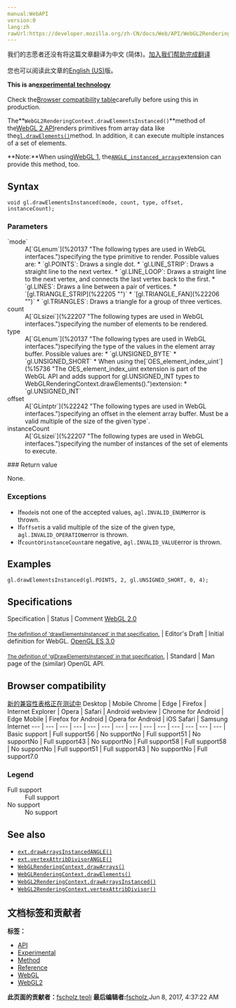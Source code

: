 ```yaml
---
manual:WebAPI
version:0
lang:zh
rawUrl:https://developer.mozilla.org/zh-CN/docs/Web/API/WebGL2RenderingContext/drawElementsInstanced
---
```




<bdi>我们的志愿者还没有将这篇文章翻译为<bdi>中文 (简体)</bdi>。[加入我们帮助完成翻译](%22306 "")<br></br>您也可以阅读此文章的[English (US)](%22208 "")版。</bdi>






**This is an[experimental technology](%3404 "")**<br></br>Check the[Browser compatibility table](%22307 "")carefully before using this in production.





The**`WebGL2RenderingContext.drawElementsInstanced()`**method of the[WebGL 2 API](%9901 "")renders primitives from array data like the[`gl.drawElements()`](%14054 "The WebGLRenderingContext.drawElements() method of the WebGL API renders primitives from array data.")method. In addition, it can execute multiple instances of a set of elements.



**Note:**When using[WebGL 1](%9905 "This example demonstrates how to detect a WebGL rendering context and reports the result to the user."), the[`ANGLE_instanced_arrays`](%14050 "The ANGLE_instanced_arrays extension is part of the WebGL API and allows to draw the same object, or groups of similar objects multiple times, if they share the same vertex data, primitive count and type.")extension can provide this method, too.



## Syntax<a name="Syntax"></a>

```
void gl.drawElementsInstanced(mode, count, type, offset, instanceCount);

```

### Parameters<a name="Parameters"></a>
<dl><dt id=''>`mode`</dt><dd>A[`GLenum`](%20137 "The following types are used in WebGL interfaces.")specifying the type primitive to render. Possible values are:
* `gl.POINTS`: Draws a single dot.
* `gl.LINE_STRIP`: Draws a straight line to the next vertex.
* `gl.LINE_LOOP`: Draws a straight line to the next vertex, and connects the last vertex back to the first.
* `gl.LINES`: Draws a line between a pair of vertices.
* `[gl.TRIANGLE_STRIP](%22205 "")`
* `[gl.TRIANGLE_FAN](%22206 "")`
* `gl.TRIANGLES`: Draws a triangle for a group of three vertices.
</dd><dt id=''>count</dt><dd>A[`GLsizei`](%22207 "The following types are used in WebGL interfaces.")specifying the number of elements to be rendered.</dd><dt id=''>type</dt><dd>A[`GLenum`](%20137 "The following types are used in WebGL interfaces.")specifying the type of the values in the element array buffer. Possible values are:
* `gl.UNSIGNED_BYTE`
* `gl.UNSIGNED_SHORT`
* When using the[`OES_element_index_uint`](%15736 "The OES_element_index_uint extension is part of the WebGL API and adds support for gl.UNSIGNED_INT types to WebGLRenderingContext.drawElements().")extension:
	* `gl.UNSIGNED_INT`
</dd><dt id=''>offset</dt><dd>A[`GLintptr`](%22242 "The following types are used in WebGL interfaces.")specifying an offset in the element array buffer. Must be a valid multiple of the size of the given`type`.</dd><dt id=''>instanceCount</dt><dd>A[`GLsizei`](%22207 "The following types are used in WebGL interfaces.")specifying the number of instances of the set of elements to execute.</dd></dl>
### Return value<a name="Return_value"></a>


None.


### Exceptions<a name="Exceptions"></a>

* If`mode`is not one of the accepted values, a`gl.INVALID_ENUM`error is thrown.
* If`offset`is a valid multiple of the size of the given type, a`gl.INVALID_OPERATION`error is thrown.
* If`count`or`instanceCount`are negative, a`gl.INVALID_VALUE`error is thrown.

## Examples<a name="Examples"></a>

```
gl.drawElementsInstanced(gl.POINTS, 2, gl.UNSIGNED_SHORT, 0, 4);
```

## Specifications<a name="Specifications"></a>
Specification | Status | Comment 
[WebGL 2.0<br></br><small>The definition of &#39;drawElementsInstanced&#39; in that specification.</small>](%22298 "") | Editor&#39;s Draft | Initial definition for WebGL. 
[OpenGL ES 3.0<br></br><small>The definition of &#39;glDrawElementsInstanced&#39; in that specification.</small>](%22308 "") | Standard | Man page of the (similar) OpenGL API. 


## Browser compatibility<a name="Browser_compatibility"></a>
[新的兼容性表格正在测试中<i></i>](%3360 "")
<abbr>Desktop<i></i></abbr> | <abbr>Mobile<i></i></abbr> 
<abbr>Chrome<i></i></abbr> | <abbr>Edge<i></i></abbr> | <abbr>Firefox<i></i></abbr> | <abbr>Internet Explorer<i></i></abbr> | <abbr>Opera<i></i></abbr> | <abbr>Safari<i></i></abbr> | <abbr>Android webview<i></i></abbr> | <abbr>Chrome for Android<i></i></abbr> | <abbr>Edge Mobile<i></i></abbr> | <abbr>Firefox for Android<i></i></abbr> | <abbr>Opera for Android<i></i></abbr> | <abbr>iOS Safari<i></i></abbr> | <abbr>Samsung Internet<i></i></abbr> 
 ---  |  ---  |  ---  |  ---  |  ---  |  ---  |  ---  |  ---  |  ---  |  ---  |  ---  |  ---  |  ---  |  ---  | 
Basic support | <abbr>Full support</abbr>56 | <abbr>No support</abbr>No | <abbr>Full support</abbr>51 | <abbr>No support</abbr>No | <abbr>Full support</abbr>43 | <abbr>No support</abbr>No | <abbr>Full support</abbr>58 | <abbr>Full support</abbr>58 | <abbr>No support</abbr>No | <abbr>Full support</abbr>51 | <abbr>Full support</abbr>43 | <abbr>No support</abbr>No | <abbr>Full support</abbr>7.0 


### Legend<a name="Legend"></a>
<dl><dt id=''><abbr>Full support</abbr></dt><dd>Full support</dd><dt id=''><abbr>No support</abbr></dt><dd>No support</dd></dl>

## See also<a name="See_also"></a>

* [`ext.drawArraysInstancedANGLE()`](%14051 "The ANGLE_instanced_arrays.drawArraysInstancedANGLE() method of the WebGL API renders primitives from array data like the gl.drawArrays() method. In addition, it can execute multiple instances of the range of elements.")
* [`ext.vertexAttribDivisorANGLE()`](%14055 "The ANGLE_instanced_arrays.vertexAttribDivisorANGLE() method of the WebGL API  modifies the rate at which generic vertex attributes advance when rendering multiple instances of primitives with ext.drawArraysInstancedANGLE() and ext.drawElementsInstancedANGLE().")
* [`WebGLRenderingContext.drawArrays()`](%14052 "The WebGLRenderingContext.drawArrays() method of the WebGL API renders primitives from array data.")
* [`WebGLRenderingContext.drawElements()`](%14054 "The WebGLRenderingContext.drawElements() method of the WebGL API renders primitives from array data.")
* [`WebGL2RenderingContext.drawArraysInstanced()`](%22012 "The WebGL2RenderingContext.drawArraysInstanced() method of the WebGL 2 API renders primitives from array data like the gl.drawArrays() method. In addition, it can execute multiple instances of the range of elements.")
* [`WebGL2RenderingContext.vertexAttribDivisor()`](%22209 "The WebGL2RenderingContext.vertexAttribDivisor() method of the WebGL 2 API modifies the rate at which generic vertex attributes advance when rendering multiple instances of primitives with gl.drawArraysInstanced() and gl.drawElementsInstanced().")



## 文档标签和贡献者
**标签：**
* [API](%50 "")
* [Experimental](%3379 "")
* [Method](%14476 "")
* [Reference](%3381 "")
* [WebGL](%52 "")
* [WebGL2](%9930 "")

**此页面的贡献者：**[fscholz](%60 ""),[teoli](%160 "")
**最后编辑者:**[fscholz](%60 ""),<time>Jun 8, 2017, 4:37:22 AM</time>


